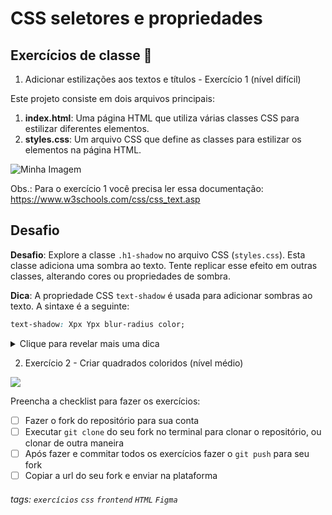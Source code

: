 # CSS seletores e propriedades

## Exercícios de classe 🏫


1. Adicionar estilizações aos textos e títulos - Exercício 1 (nível difícil)

Este projeto consiste em dois arquivos principais:

1. **index.html**: Uma página HTML que utiliza várias classes CSS para estilizar diferentes elementos.
2. **styles.css**: Um arquivo CSS que define as classes para estilizar os elementos na página HTML.

![Minha Imagem](https://imgur.com/a0a7ifl.jpg)

Obs.: Para o exercício 1 você precisa ler essa documentação:
https://www.w3schools.com/css/css_text.asp

## Desafio

**Desafio**: Explore a classe `.h1-shadow` no arquivo CSS (`styles.css`). Esta classe adiciona uma sombra ao texto. Tente replicar esse efeito em outras classes, alterando cores ou propriedades de sombra.

**Dica**: A propriedade CSS `text-shadow` é usada para adicionar sombras ao texto. A sintaxe é a seguinte:

```css
text-shadow: Xpx Ypx blur-radius color;

```

<details>
  <summary>Clique para revelar mais uma dica</summary>

- Xpx é o deslocamento horizontal da sombra.
- Ypx é o deslocamento vertical da sombra.
- blur-radius é o raio do desfoque da sombra (opcional).
- color é a cor da sombra.

</details>

2. Exercício 2 -  Criar quadrados coloridos (nível médio)

![](https://i.imgur.com/99ol1bl.png)

Preencha a checklist para fazer os exercícios:

-   [ ] Fazer o fork do repositório para sua conta
-   [ ] Executar `git clone` do seu fork no terminal para clonar o repositório, ou clonar de outra maneira
-   [ ] Após fazer e commitar todos os exercícios fazer o `git push` para seu fork
-   [ ] Copiar a url do seu fork e enviar na plataforma

###### tags: `exercícios` `css` `frontend` `HTML` `Figma` 